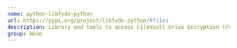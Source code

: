 ```yaml
---
name: python-libfvde-python
url: https://pypi.org/project/libfvde-python/#files
description: Library and tools to access FileVault Drive Encryption (FVDE) encrypted volumes.
group: None
---
```

